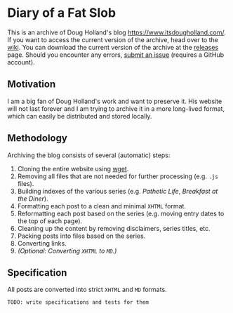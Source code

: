 # Diary of a Fat Slob

This is an archive of Doug Holland's blog <https://www.itsdougholland.com/>. If you want to access the current version of the archive, head over to the [wiki](/dfs-archiver/dfs-archive/wiki). You can download the current version of the archive at the [releases](/dfs-archiver/dfs-archive/releases) page. Should you encounter any errors, [submit an issue](/dfs-archiver/dfs-archive/issues) (requires a GitHub account).

## Motivation

I am a big fan of Doug Holland's work and want to preserve it. His website will not last forever and I am trying to archive it in a more long-lived format, which can easily be distributed and stored locally.

## Methodology

Archiving the blog consists of several (automatic) steps:

  1. Cloning the entire website using [wget](https://www.gnu.org/software/wget/).
  2. Removing all files that are not needed for further processing (e.g. `.js` files).
  3. Building indexes of the various series (e.g. _Pathetic Life_, _Breakfast at the Diner_).
  4. Formatting each post to a clean and minimal `XHTML` format.
  5. Reformatting each post based on the series (e.g. moving entry dates to the top of each page).
  6. Cleaning up the content by removing disclaimers, series titles, etc.
  7. Packing posts into files based on the series.
  8. Converting links.
  9. _(Optional: Converting `XHTML` to `MD`.)_

## Specification

All posts are converted into strict `XHTML` and `MD` formats.

```text
TODO: write specifications and tests for them
```

